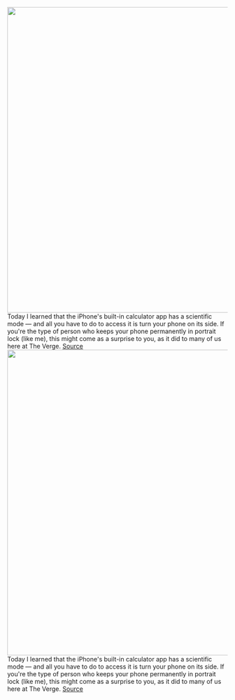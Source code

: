 <img src='https://cdn.vox-cdn.com/thumbor/XQEUdLr4zofRV6UxLVumacyMPqA=/126x0:2310x1125/1200x800/filters:focal(1677x449:2065x837)/cdn.vox-cdn.com/uploads/chorus_image/image/68574754/IMG_0369.0.jpg' width='700px' /><br/>
Today I learned that the iPhone's built-in calculator app has a scientific mode — and all you have to do to access it is turn your phone on its side. If you're the type of person who keeps your phone permanently in portrait lock (like me), this might come as a surprise to you, as it did to many of us here at The Verge.
<a href='https://www.theverge.com/22197381/apple-ios-calculator-scientific-mode-landscape'> Source <a/><img src='https://cdn.vox-cdn.com/thumbor/XQEUdLr4zofRV6UxLVumacyMPqA=/126x0:2310x1125/1200x800/filters:focal(1677x449:2065x837)/cdn.vox-cdn.com/uploads/chorus_image/image/68574754/IMG_0369.0.jpg' width='700px' /><br/>
Today I learned that the iPhone's built-in calculator app has a scientific mode — and all you have to do to access it is turn your phone on its side. If you're the type of person who keeps your phone permanently in portrait lock (like me), this might come as a surprise to you, as it did to many of us here at The Verge.
<a href='https://www.theverge.com/22197381/apple-ios-calculator-scientific-mode-landscape'> Source <a/>